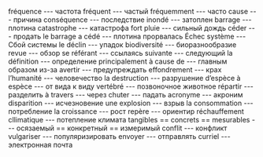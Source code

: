 fréquence --- частота
fréquent --- частый
fréquemment --- часто
cause --- причина
conséquence --- последствие
inondé --- затоплен
barrage --- плотина
catastrophe --- катастрофа
fort pluie --- сильный дождь
céder --- продать
le barrage a cédé --- плотина прорвалась
Échec système --- Сбой системы
le déclin --- упадок
biodiversité --- биоразнообразие
revue --- обзор
se référant --- ссылаясь
suivante --- следующий
la définition --- определение
principalement à cause de --- главным образом из-за
avertir --- предупреждать
effondrement --- крах
l’humanité --- человечество
la destruction --- разрушение
d’espèce à espèce --- от вида к виду
vertébré --- позвоночное животное
répartir --- разделить
à travers --- через
chuter --- падать
acronyme --- акроним
disparition --- исчезновение
une explosion --- взрыв
la consommation --- потребление
la croissance --- рост
repère --- ориентир
réchauffement cllimatique --- потепление климата
tangibles == concrets == mesurables --- осязаемый == конкретный == измеримый
conflit --- конфликт
vulgariser --- популяризировать
envoyer --- отправлять
curriel --- электронная почта